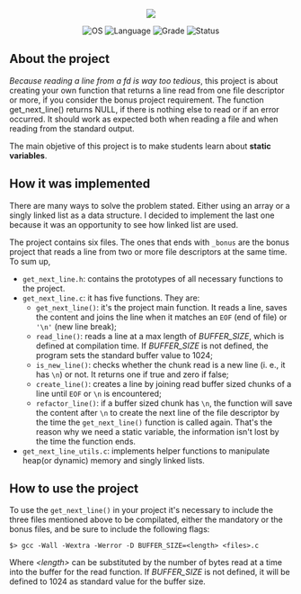 <p align="center">
    <img src="https://user-images.githubusercontent.com/102881479/215228915-72cdc235-c3b5-4793-be79-e5e2f36d8336.png">
</p>

<p align="center">
    <img src="https://img.shields.io/badge/OS-Linux-blue" alt="OS">
    <img src="https://img.shields.io/badge/Language-C%20%7C%20C%2B%2B-blue.svg" alt="Language">
    <img src="https://img.shields.io/badge/Grade-125%2F100-brightgreen.svg" alt="Grade">
    <img src="https://img.shields.io/badge/Status-Completed-brightgreen.svg" alt="Status">
</p>

## About the project

_Because reading a line from a fd is way too tedious_, this project is about creating your own function that returns a line read from one file descriptor or more, if you consider the bonus project requirement. The function get_next_line() returns NULL, if there is nothing else to read or if an error occurred. It should work as expected both when reading a file and when reading from the standard output.

The main objetive of this project is to make students learn about **static variables**.

## How it was implemented

There are many ways to solve the problem stated. Either using an array or a singly linked list as a data structure. I decided to implement the last one because it was an opportunity to see how linked list are used.

The project contains six files. The ones that ends with `_bonus` are the bonus project that reads a line from two or more file descriptors at the same time. To sum up,

- `get_next_line.h`: contains the prototypes of all necessary functions to the project.
- `get_next_line.c`: it has five functions. They are:
  - `get_next_line()`: it's the project main function. It reads a line, saves the content and joins the line when it matches an `EOF` (end of file) or `'\n'` (new line break);
  - `read_line()`: reads a line at a max length of _BUFFER_SIZE_, which is defined at compilation time. If _BUFFER_SIZE_ is not defined, the program sets the standard buffer value to 1024;
  - `is_new_line()`: checks whether the chunk read is a new line (i. e., it has `\n`) or not. It returns one if true and zero if false;
  - `create_line()`: creates a line by joining read buffer sized chunks of a line until `EOF` or `\n` is encountered;
  - `refactor_line()`: if a buffer sized chunk has `\n`, the function will save the content after `\n` to create the next line of the file descriptor by the time the `get_next_line()` function is called again. That's the reason why we need a static variable, the information isn't lost by the time the function ends.
- `get_next_line_utils.c`: implements helper functions to manipulate heap(or dynamic) memory and singly linked lists.

## How to use the project

To use the `get_next_line()` in your project it's necessary to include the three files mentioned above to be compilated, either the mandatory or the bonus files, and be sure to include the following flags:

```
$> gcc -Wall -Wextra -Werror -D BUFFER_SIZE=<length> <files>.c
```

Where _\<length\>_ can be substituted by the number of bytes read at a time into the buffer for the read function. If _BUFFER_SIZE_ is not defined, it will be defined to 1024 as standard value for the buffer size.
